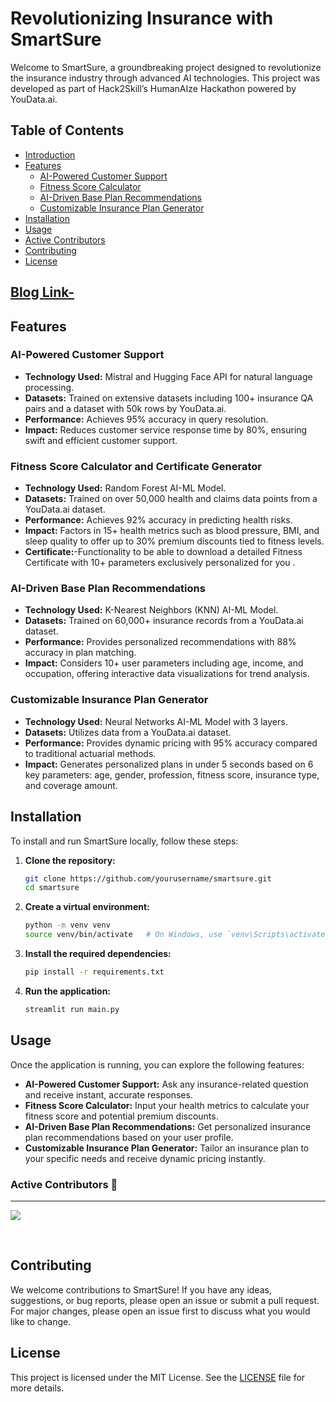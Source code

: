 # Revolutionizing Insurance with SmartSure

Welcome to SmartSure, a groundbreaking project designed to revolutionize the insurance industry through advanced AI technologies. This project was developed as part of Hack2Skill’s HumanAIze Hackathon <FinTech Edition> powered by YouData.ai.

## Table of Contents

- [Introduction](#introduction)
- [Features](#features)
  - [AI-Powered Customer Support](#ai-powered-customer-support)
  - [Fitness Score Calculator](#fitness-score-calculator)
  - [AI-Driven Base Plan Recommendations](#ai-driven-base-plan-recommendations)
  - [Customizable Insurance Plan Generator](#customizable-insurance-plan-generator)
- [Installation](#installation)
- [Usage](#usage)
- [Active Contributors](#active-contributors)
- [Contributing](#contributing)
- [License](#license)

## [Blog Link-]([URL](https://medium.com/@yashbuddhadev21/transforming-insurance-with-ai-revolutionizing-customer-experience-and-operational-efficiency-3ac30094eca7))

## Features

### AI-Powered Customer Support

- **Technology Used:** Mistral and Hugging Face API for natural language processing.
- **Datasets:** Trained on extensive datasets including 100+ insurance QA pairs and a dataset with 50k rows by YouData.ai.
- **Performance:** Achieves 95% accuracy in query resolution.
- **Impact:** Reduces customer service response time by 80%, ensuring swift and efficient customer support.

### Fitness Score Calculator and Certificate Generator 

- **Technology Used:** Random Forest AI-ML Model.
- **Datasets:** Trained on over 50,000 health and claims data points from a YouData.ai dataset.
- **Performance:** Achieves 92% accuracy in predicting health risks.
- **Impact:** Factors in 15+ health metrics such as blood pressure, BMI, and sleep quality to offer up to 30% premium discounts tied to fitness levels.
- **Certificate:**-Functionality to be able to download a detailed Fitness Certificate with 10+ parameters exclusively personalized for you .
  
### AI-Driven Base Plan Recommendations

- **Technology Used:** K-Nearest Neighbors (KNN) AI-ML Model.
- **Datasets:** Trained on 60,000+ insurance records from a YouData.ai dataset.
- **Performance:** Provides personalized recommendations with 88% accuracy in plan matching.
- **Impact:** Considers 10+ user parameters including age, income, and occupation, offering interactive data visualizations for trend analysis.

### Customizable Insurance Plan Generator

- **Technology Used:** Neural Networks AI-ML Model with 3 layers.
- **Datasets:** Utilizes data from a YouData.ai dataset.
- **Performance:** Provides dynamic pricing with 95% accuracy compared to traditional actuarial methods.
- **Impact:** Generates personalized plans in under 5 seconds based on 6 key parameters: age, gender, profession, fitness score, insurance type, and coverage amount.

## Installation

To install and run SmartSure locally, follow these steps:

1. **Clone the repository:**
   ```bash
   git clone https://github.com/yourusername/smartsure.git
   cd smartsure
   ```

2. **Create a virtual environment:**
   ```bash
   python -m venv venv
   source venv/bin/activate   # On Windows, use `venv\Scripts\activate`
   ```

3. **Install the required dependencies:**
   ```bash
   pip install -r requirements.txt
   ```

4. **Run the application:**
   ```bash
   streamlit run main.py
   ```

## Usage

Once the application is running, you can explore the following features:

- **AI-Powered Customer Support:** Ask any insurance-related question and receive instant, accurate responses.
- **Fitness Score Calculator:** Input your health metrics to calculate your fitness score and potential premium discounts.
- **AI-Driven Base Plan Recommendations:** Get personalized insurance plan recommendations based on your user profile.
- **Customizable Insurance Plan Generator:** Tailor an insurance plan to your specific needs and receive dynamic pricing instantly.

### Active Contributors 🚀
<hr>
<p align="start">
<a  href="[https://github.com/MihirRajeshPanchal/Final-Year-Project-Drone/graphs/contributors](https://github.com/buddhadevyash/INNOV8-HumanAIze-FintechEdition/graphs/contributors)">
  <img src="https://contrib.rocks/image?repo=buddhadevyash/INNOV8-HumanAIze-FintechEdition"/>
</a>
</p>
</br>

## Contributing

We welcome contributions to SmartSure! If you have any ideas, suggestions, or bug reports, please open an issue or submit a pull request. For major changes, please open an issue first to discuss what you would like to change.

## License

This project is licensed under the MIT License. See the [LICENSE](LICENSE) file for more details.
